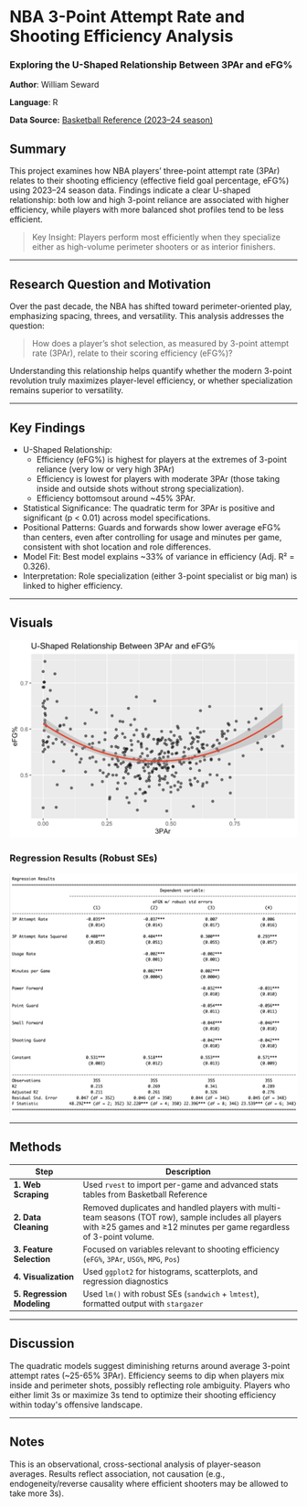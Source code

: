 # NBA 3-Point Attempt Rate and Shooting Efficiency Analysis
### Exploring the U-Shaped Relationship Between 3PAr and eFG%
**Author**: William Seward

**Language**: R

**Data Source:** [Basketball Reference (2023–24 season)](https://www.basketball-reference.com)

## Summary
This project examines how NBA players’ three-point attempt rate (3PAr) relates to their shooting efficiency (effective field goal percentage, eFG%) using 2023–24 season data.
Findings indicate a clear U-shaped relationship: both low and high 3-point reliance are associated with higher efficiency, while players with more balanced shot profiles tend to be less efficient.
> Key Insight: Players perform most efficiently when they specialize either as high-volume perimeter shooters or as interior finishers.

---

## Research Question and Motivation

Over the past decade, the NBA has shifted toward perimeter-oriented play, emphasizing spacing, threes, and versatility.
This analysis addresses the question:
> How does a player’s shot selection, as measured by 3-point attempt rate (3PAr), relate to their scoring efficiency (eFG%)?

Understanding this relationship helps quantify whether the modern 3-point revolution truly maximizes player-level efficiency, or whether specialization remains superior to versatility.

---

## Key Findings

- U-Shaped Relationship:
   - Efficiency (eFG%) is highest for players at the extremes of 3-point reliance (very low or very high 3PAr)
   - Efficiency is lowest for players with moderate 3PAr (those taking inside and outside shots without strong specialization).
   - Efficiency bottomsout around ~45% 3PAr.
- Statistical Significance: The quadratic term for 3PAr is positive and significant (p < 0.01) across model specifications.
- Positional Patterns: Guards and forwards show lower average eFG% than centers, even after controlling for usage and minutes per game, consistent with shot location and role differences.
- Model Fit: Best model explains ~33% of variance in efficiency (Adj. R² = 0.326).
- Interpretation: Role specialization (either 3-point specialist or big man) is linked to higher efficiency.

---

## Visuals

![U-Shaped Relationship](plots/u-shape.png)

### Regression Results (Robust SEs)
![Regression Results](plots/regression_table.png)

---

## Methods

| Step | Description |
|------|--------------|
| **1. Web Scraping** | Used `rvest` to import per-game and advanced stats tables from Basketball Reference |
| **2. Data Cleaning** | Removed duplicates and handled players with multi-team seasons (TOT row), sample includes all players with ≥25 games and ≥12 minutes per game regardless of 3-point volume. |
| **3. Feature Selection** | Focused on variables relevant to shooting efficiency (`eFG%`, `3PAr`, `USG%`, `MPG`, `Pos`) |
| **4. Visualization** | Used `ggplot2` for histograms, scatterplots, and regression diagnostics |
| **5. Regression Modeling** | Used `lm()` with robust SEs (`sandwich` + `lmtest`), formatted output with `stargazer` |

___

## Discussion
The quadratic models suggest diminishing returns around average 3-point attempt rates (~25-65% 3PAr). Efficiency seems to dip when players mix inside and perimeter shots, possibly reflecting role ambiguity.
Players who either limit 3s or maximize 3s tend to optimize their shooting efficiency within today's offensive landscape.

___

## Notes
This is an observational, cross-sectional analysis of player-season averages. Results reflect association, not causation (e.g., endogeneity/reverse causality where efficient shooters may be allowed to take more 3s).
